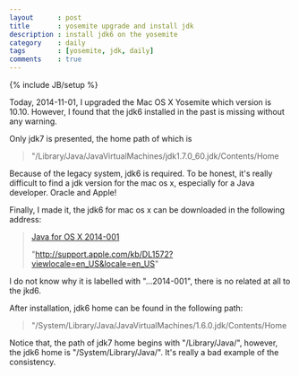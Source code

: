 ```yaml
---
layout      : post
title       : yosemite upgrade and install jdk
description : install jdk6 on the yosemite
category    : daily
tags        : [yosemite, jdk, daily]
comments    : true
---
```

{% include JB/setup %}

Today, 2014-11-01, I upgraded the Mac OS X Yosemite which version is 10.10. However, I found that the jdk6 installed in the past is missing without any warning. 

Only jdk7 is presented, the home path of which is 

> "/Library/Java/JavaVirtualMachines/jdk1.7.0_60.jdk/Contents/Home
>

Because of the legacy system, jdk6 is required. To be honest, it's really difficult to find a jdk version for the mac os x, especially for a Java developer. Oracle and Apple!

Finally, I made it, the jdk6 for mac os x can be downloaded in the following address:

> [Java for OS X 2014-001](http://support.apple.com/kb/DL1572?viewlocale=en_US&locale=en_US "Java for OS X 2014-001") 
>
> "http://support.apple.com/kb/DL1572?viewlocale=en_US&locale=en_US" 
>

I do not know why it is labelled with "...2014-001", there is no related at all to the jkd6.

After installation, jdk6 home can be found in the following path:

> "/System/Library/Java/JavaVirtualMachines/1.6.0.jdk/Contents/Home
>

Notice that, the path of jdk7 home begins with "/Library/Java/", however, the jdk6 home is "/System/Library/Java/". It's really a bad example of the consistency.




